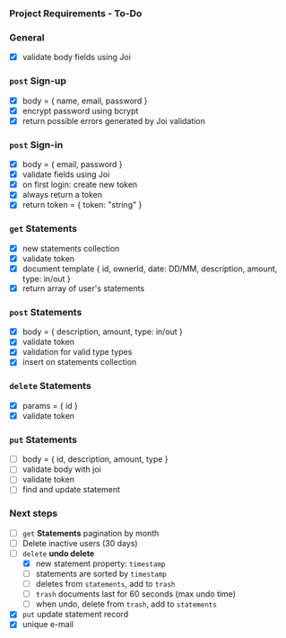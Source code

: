 ### Project Requirements - To-Do

### General

- [x] validate body fields using Joi

### `post` Sign-up

- [x] body = { name, email, password }
- [x] encrypt password using bcrypt
- [x] return possible errors generated by Joi validation

### `post` Sign-in

- [x] body = { email, password }
- [x] validate fields using Joi
- [x] on first login: create new token
- [x] always return a token
- [x] return token = { token: "string" }

### `get` Statements

- [x] new statements collection
- [x] validate token
- [x] document template { id, ownerId, date: DD/MM, description, amount, type: in/out }
- [x] return array of user's statements

### `post` Statements

- [x] body = { description, amount, type: in/out }
- [x] validate token
- [x] validation for valid type types
- [x] insert on statements collection

### `delete` Statements

- [x] params = { id }
- [x] validate token

### `put` Statements

- [ ] body = { id, description, amount, type }
- [ ] validate body with joi
- [ ] validate token
- [ ] find and update statement

### Next steps

- [ ] `get` **Statements** pagination by month
- [ ] Delete inactive users (30 days)
- [ ] `delete` **undo delete**
  - [x] new statement property: `timestamp`
  - [ ] statements are sorted by `timestamp`
  - [ ] deletes from `statements`, add to `trash`
  - [ ] `trash` documents last for 60 seconds (max undo time)
  - [ ] when undo, delete from `trash`, add to `statements`
- [x] `put` update statement record
- [x] unique e-mail
